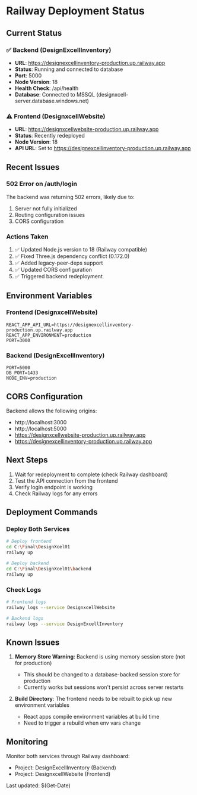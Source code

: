 # Railway Deployment Status

## Current Status

### ✅ Backend (DesignExcellInventory)
- **URL**: https://designexcellinventory-production.up.railway.app
- **Status**: Running and connected to database
- **Port**: 5000
- **Node Version**: 18
- **Health Check**: /api/health
- **Database**: Connected to MSSQL (designxcell-server.database.windows.net)

### ⚠️ Frontend (DesignxcellWebsite)
- **URL**: https://designxcellwebsite-production.up.railway.app
- **Status**: Recently redeployed
- **Node Version**: 18
- **API URL**: Set to https://designexcellinventory-production.up.railway.app

## Recent Issues

### 502 Error on /auth/login
The backend was returning 502 errors, likely due to:
1. Server not fully initialized
2. Routing configuration issues
3. CORS configuration

### Actions Taken
1. ✅ Updated Node.js version to 18 (Railway compatible)
2. ✅ Fixed Three.js dependency conflict (0.172.0)
3. ✅ Added legacy-peer-deps support
4. ✅ Updated CORS configuration
5. ✅ Triggered backend redeployment

## Environment Variables

### Frontend (DesignxcellWebsite)
```
REACT_APP_API_URL=https://designexcellinventory-production.up.railway.app
REACT_APP_ENVIRONMENT=production
PORT=3000
```

### Backend (DesignExcellInventory)
```
PORT=5000
DB_PORT=1433
NODE_ENV=production
```

## CORS Configuration

Backend allows the following origins:
- http://localhost:3000
- http://localhost:5000
- https://designxcellwebsite-production.up.railway.app
- https://designexcellinventory-production.up.railway.app

## Next Steps

1. Wait for redeployment to complete (check Railway dashboard)
2. Test the API connection from the frontend
3. Verify login endpoint is working
4. Check Railway logs for any errors

## Deployment Commands

### Deploy Both Services
```bash
# Deploy frontend
cd C:\Final\DesignXcel01
railway up

# Deploy backend
cd C:\Final\DesignXcel01\backend
railway up
```

### Check Logs
```bash
# Frontend logs
railway logs --service DesignxcellWebsite

# Backend logs
railway logs --service DesignExcellInventory
```

## Known Issues

1. **Memory Store Warning**: Backend is using memory session store (not for production)
   - This should be changed to a database-backed session store for production
   - Currently works but sessions won't persist across server restarts

2. **Build Directory**: The frontend needs to be rebuilt to pick up new environment variables
   - React apps compile environment variables at build time
   - Need to trigger a rebuild when env vars change

## Monitoring

Monitor both services through Railway dashboard:
- Project: DesignExcellInventory (Backend)
- Project: DesignxcellWebsite (Frontend)

Last updated: $(Get-Date)

